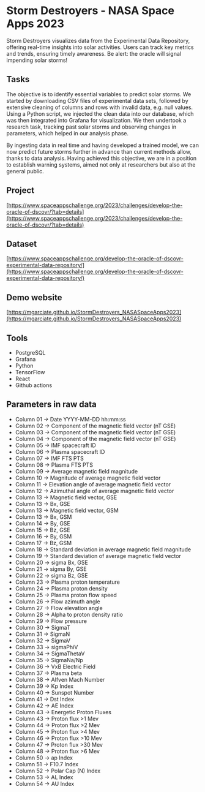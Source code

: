 # Storm Destroyers - NASA Space Apps 2023
Storm Destroyers visualizes data from the Experimental Data Repository, offering real-time insights into solar activities. Users can track key metrics and trends, ensuring timely awareness. Be alert: the oracle will signal impending solar storms!

## Tasks
The objective is to identify essential variables to predict solar storms. We started by downloading CSV files of experimental data sets, followed by extensive cleaning of columns and rows with invalid data, e.g. null values. Using a Python script, we injected the clean data into our database, which was then integrated into Grafana for visualization. We then undertook a research task, tracking past solar storms and observing changes in parameters, which helped in our analysis phase.

By ingesting data in real time and having developed a trained model, we can now predict future storms further in advance than current methods allow, thanks to data analysis. Having achieved this objective, we are in a position to establish warning systems, aimed not only at researchers but also at the general public.

## Project
[https://www.spaceappschallenge.org/2023/challenges/develop-the-oracle-of-dscovr/?tab=details](https://www.spaceappschallenge.org/2023/challenges/develop-the-oracle-of-dscovr/?tab=details)

## Dataset
[https://www.spaceappschallenge.org/develop-the-oracle-of-dscovr-experimental-data-repository/](https://www.spaceappschallenge.org/develop-the-oracle-of-dscovr-experimental-data-repository/)

## Demo website
[https://mgarciate.github.io/StormDestroyers_NASASpaceApps2023](https://mgarciate.github.io/StormDestroyers_NASASpaceApps2023)

## Tools
- PostgreSQL
- Grafana
- Python
- TensorFlow
- React
- Github actions

## Parameters in raw data

- Column 01 -> Date YYYY-MM-DD hh:mm:ss
- Column 02 -> Component of the magnetic field vector (nT GSE)
- Column 03 -> Component of the magnetic field vector (nT GSE)
- Column 04 -> Component of the magnetic field vector (nT GSE)
- Column 05 -> IMF spacecraft ID
- Column 06 -> Plasma spacecraft ID
- Column 07 -> IMF FTS PTS
- Column 08 -> Plasma FTS PTS
- Column 09 -> Average magnetic field magnitude
- Column 10 -> Magnitude of average magnetic field vector
- Column 11 -> Elevation angle of average magnetic field vector
- Column 12 -> Azimuthal angle of average magnetic field vector
- Column 13 -> Magnetic field vector, GSE
- Column 13 -> Bx, GSE
- Column 13 -> Magnetic field vector, GSM
- Column 13 -> Bx, GSM
- Column 14 -> By, GSE
- Column 15 -> Bz, GSE
- Column 16 -> By, GSM
- Column 17 -> Bz, GSM
- Column 18 -> Standard deviation in average magnetic field magnitude
- Column 19 -> Standard deviation of average magnetic field vector
- Column 20 -> sigma Bx, GSE
- Column 21 -> sigma By, GSE
- Column 22 -> sigma Bz, GSE
- Column 23 -> Plasma proton temperature
- Column 24 -> Plasma proton density
- Column 25 -> Plasma proton flow speed
- Column 26 -> Flow azimuth angle
- Column 27 -> Flow elevation angle
- Column 28 -> Alpha to proton density ratio
- Column 29 -> Flow pressure
- Column 30 -> SigmaT
- Column 31 -> SigmaN
- Column 32 -> SigmaV
- Column 33 -> sigmaPhiV
- Column 34 -> SigmaThetaV
- Column 35 -> SigmaNa/Np
- Column 36 -> VxB Electric Field
- Column 37 -> Plasma beta
- Column 38 -> Alfven Mach Number
- Column 39 -> Kp Index
- Column 40 -> Sunspot Number
- Column 41 -> Dst Index
- Column 42 -> AE Index
- Column 43 -> Energetic Proton Fluxes
- Column 43 -> Proton flux >1 Mev
- Column 44 -> Proton flux >2 Mev
- Column 45 -> Proton flux >4 Mev
- Column 46 -> Proton flux >10 Mev
- Column 47 -> Proton flux >30 Mev
- Column 48 -> Proton flux >6 Mev
- Column 50 -> ap Index
- Column 51 -> F10.7 Index
- Column 52 -> Polar Cap (N) Index
- Column 53 -> AL Index
- Column 54 -> AU Index
